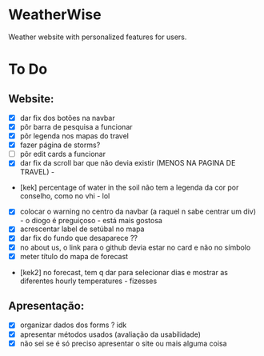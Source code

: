 # WeatherWise
Weather website with personalized features for users. 

# To Do
## Website:
- [x] dar fix dos botões na navbar
- [x] pôr barra de pesquisa a funcionar
- [x] pôr legenda nos mapas do travel
- [x] fazer página de storms?
- [ ] pôr edit cards a funcionar
- [x] dar fix da scroll bar que não devia existir (MENOS NA PAGINA DE TRAVEL) -
- [kek] percentage of water in the soil não tem a legenda da cor por conselho, como no vhi - lol
- [x] colocar o warning no centro da navbar (a raquel n sabe centrar um div) - o diogo é preguiçoso -  está mais gostosa
- [x] acrescentar label de setúbal no mapa
- [x] dar fix do fundo que desaparece ??
- [x] no about us, o link para o github devia estar no card e não no símbolo
- [x] meter título do mapa de forecast
- [kek2] no forecast, tem q dar para selecionar dias e mostrar as diferentes hourly temperatures -  fizesses

## Apresentação:
- [x] organizar dados dos forms ? idk
- [x] apresentar métodos usados (avaliação da usabilidade)
- [x] não sei se é só preciso apresentar o site ou mais alguma coisa
